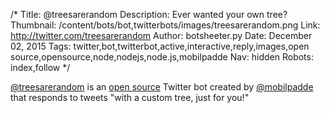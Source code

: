 /*
Title: @treesarerandom
Description: Ever wanted your own tree?
Thumbnail: /content/bots/bot,twitterbots/images/treesarerandom.png
Link: http://twitter.com/treesarerandom
Author: botsheeter.py
Date: December 02, 2015
Tags: twitter,bot,twitterbot,active,interactive,reply,images,open source,opensource,node,nodejs,node.js,mobilpadde
Nav: hidden
Robots: index,follow
*/

[@treesarerandom](https://twitter.com/treesarerandom) is an [open source](https://github.com/Mobilpadde/RandomTreeTwitter) Twitter bot created by [@mobilpadde](https://twitter.com/mobilpadde) that responds to tweets "with a custom tree, just for you!"
